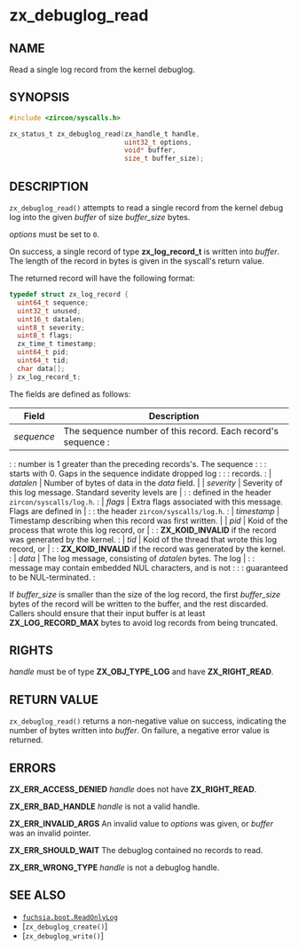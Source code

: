 # zx_debuglog_read

## NAME

<!-- Updated by update-docs-from-fidl, do not edit. -->

Read a single log record from the kernel debuglog.

## SYNOPSIS

<!-- Updated by update-docs-from-fidl, do not edit. -->

```c
#include <zircon/syscalls.h>

zx_status_t zx_debuglog_read(zx_handle_t handle,
                             uint32_t options,
                             void* buffer,
                             size_t buffer_size);
```

## DESCRIPTION

`zx_debuglog_read()` attempts to read a single record from the kernel debug
log into the given *buffer* of size *buffer_size* bytes.

*options* must be set to `0`.

On success, a single record of type **zx_log_record_t** is written into
*buffer*. The length of the record in bytes is given in the syscall's
return value.

The returned record will have the following format:

```c
typedef struct zx_log_record {
  uint64_t sequence;
  uint32_t unused;
  uint16_t datalen;
  uint8_t severity;
  uint8_t flags;
  zx_time_t timestamp;
  uint64_t pid;
  uint64_t tid;
  char data[];
} zx_log_record_t;
```

The fields are defined as follows:

| Field       | Description                                                    |
| ----------- | -------------------------------------------------------------- |
| *sequence*  | The sequence number of this record. Each record's sequence     :
:             : number is 1 greater than the preceding records's. The sequence :
:             : starts with 0. Gaps in the sequence indidate dropped log       :
:             : records.                                                       :
| *datalen*   | Number of bytes of data in the *data* field.                   |
| *severity*  | Severity of this log message. Standard severity levels are     |
:             : defined in the header `zircon/syscalls/log.h`.                 :
| *flags*     | Extra flags associated with this message. Flags are defined in |
:             : the header `zircon/syscalls/log.h`.                            :
| *timestamp* | Timestamp describing when this record was first written.       |
| *pid*       | Koid of the process that wrote this log record, or             |
:             : **ZX_KOID_INVALID** if the record was generated by the kernel. :
| *tid*       | Koid of the thread that wrote this log record, or              |
:             : **ZX_KOID_INVALID** if the record was generated by the kernel. :
| *data*      | The log message, consisting of *datalen* bytes. The log        |
:             : message may contain embedded NUL characters, and is not        :
:             : guaranteed to be NUL-terminated.                               :

If *buffer_size* is smaller than the size of the log record, the first
*buffer_size* bytes of the record will be written to the buffer, and the rest
discarded. Callers should ensure that their input buffer is at least
**ZX_LOG_RECORD_MAX** bytes to avoid log records from being truncated.

## RIGHTS

<!-- Updated by update-docs-from-fidl, do not edit. -->

*handle* must be of type **ZX_OBJ_TYPE_LOG** and have **ZX_RIGHT_READ**.

## RETURN VALUE

`zx_debuglog_read()` returns a non-negative value on success, indicating
the number of bytes written into *buffer*. On failure, a negative error value
is returned.

## ERRORS

**ZX_ERR_ACCESS_DENIED**  *handle* does not have **ZX_RIGHT_READ**.

**ZX_ERR_BAD_HANDLE**  *handle* is not a valid handle.

**ZX_ERR_INVALID_ARGS**  An invalid value to *options* was given, or *buffer*
was an invalid pointer.

**ZX_ERR_SHOULD_WAIT**  The debuglog contained no records to read.

**ZX_ERR_WRONG_TYPE**  *handle* is not a debuglog handle.

## SEE ALSO

 - [`fuchsia.boot.ReadOnlyLog`](https://fuchsia.dev/reference/fidl/fuchsia.boot#ReadOnlyLog)
 - [`zx_debuglog_create()`]
 - [`zx_debuglog_write()`]
